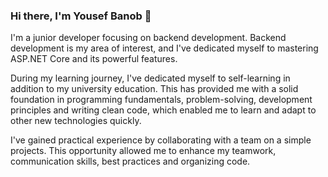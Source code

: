 ### Hi there, I'm Yousef Banob 👋

I'm a junior developer focusing on backend development. Backend development is my area of interest, and I've dedicated myself to mastering ASP.NET Core and its powerful features.  

During my learning journey,  I've dedicated myself to self-learning in addition to my university education. This has provided me with a solid foundation in programming fundamentals, problem-solving, development principles and writing clean code, which enabled me to learn and adapt to other new technologies quickly.

I've gained practical experience by collaborating with a team on a simple projects. This opportunity allowed me to enhance my teamwork, communication skills, best practices and organizing code.

